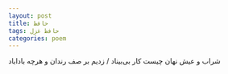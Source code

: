 ```yaml
---
layout: post
title: حافظ
tags: حافظ غزل
categories: poem
---
```


شراب و عیش نهان چیست کار بی‌بیناد / زدیم بر صف رندان و هرچه باداباد